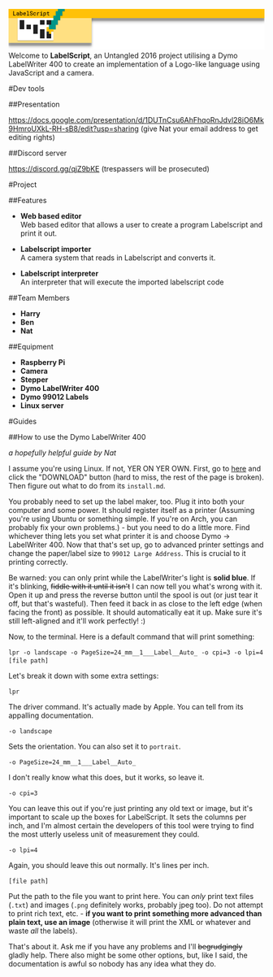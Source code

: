 ![LabelScript logo](images/labelscriptheader.png)  
Welcome to **LabelScript**, an Untangled 2016 project utilising a Dymo LabelWriter 400 to create an implementation of a Logo-like language using JavaScript and a camera.

#Dev tools

##Presentation

https://docs.google.com/presentation/d/1DUTnCsu6AhFhqoRnJdvl28iO6Mk9HmroUXkL-RH-sB8/edit?usp=sharing (give Nat your email address to get editing rights)

##Discord server

https://discord.gg/qjZ9bKE (trespassers will be prosecuted)

#Project

##Features

- **Web based editor**  
Web based editor that allows a user to create a program Labelscript and print it out.

- **Labelscript importer**  
A camera system that reads in Labelscript and converts it.

- **Labelscript interpreter**  
An interpreter that will execute the imported labelscript code

##Team Members

- **Harry**
- **Ben**
- **Nat**

##Equipment

- **Raspberry Pi**
- **Camera**
- **Stepper**
- **Dymo LabelWriter 400**
- **Dymo 99012 Labels**
- **Linux server**

#Guides

##How to use the Dymo LabelWriter 400

*a hopefully helpful guide by Nat*

I assume you're using Linux. If not, YER ON YER OWN. First, go to [here](http://www.dymo.com/en-GB/dymo-label-sdk-and-cups-drivers-for-linux-dymo-label-sdk-cups-linux-p--1) and click the "DOWNLOAD" button (hard to miss, the rest of the page is broken). Then figure out what to do from its `install.md`.

You probably need to set up the label maker, too. Plug it into both your computer and some power. It should register itself as a printer (Assuming you're using Ubuntu or something simple. If you're on Arch, you can probably fix your own problems.) - but you need to do a little more. Find whichever thing lets you set what printer it is and choose Dymo → LabelWriter 400. Now that that's set up, go to advanced printer settings and change the paper/label size to `99012 Large Address`. This is crucial to it printing correctly.

Be warned: you can only print while the LabelWriter's light is **solid blue**. If it's blinking, ~~fiddle with it until it isn't~~ I can now tell you what's wrong with it. Open it up and press the reverse button until the spool is out (or just tear it off, but that's wasteful). Then feed it back in as close to the left edge (when facing the front) as possible. It should automatically eat it up. Make sure it's still left-aligned and it'll work perfectly! :)

Now, to the terminal. Here is a default command that will print something:

    lpr -o landscape -o PageSize=24_mm__1___Label__Auto_ -o cpi=3 -o lpi=4 [file path]

Let's break it down with some extra settings:

    lpr

The driver command. It's actually made by Apple. You can tell from its appalling documentation.

    -o landscape

Sets the orientation. You can also set it to `portrait`.

    -o PageSize=24_mm__1___Label__Auto_

I don't really know what this does, but it works, so leave it.

    -o cpi=3

You can leave this out if you're just printing any old text or image, but it's important to scale up the boxes for LabelScript. It sets the columns per inch, and I'm almost certain the developers of this tool were trying to find the most utterly useless unit of measurement they could.

    -o lpi=4

Again, you should leave this out normally. It's lines per inch.

    [file path]

Put the path to the file you want to print here. You can *only* print text files (`.txt`) and images (`.png` definitely works, probably jpeg too). Do not attempt to print rich text, etc. - **if you want to print something more advanced than plain text, use an image** (otherwise it will print the XML or whatever and waste *all* the labels).

That's about it. Ask me if you have any problems and I'll ~~begrudgingly~~ gladly help. There also might be some other options, but, like I said, the documentation is awful so nobody has any idea what they do.
